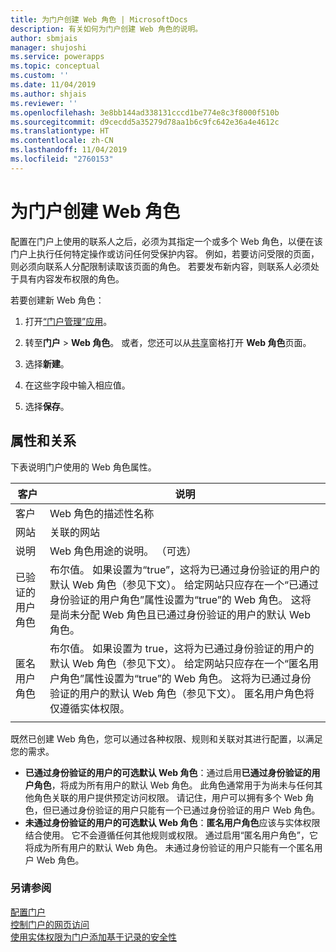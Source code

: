```yaml
---
title: 为门户创建 Web 角色 | MicrosoftDocs
description: 有关如何为门户创建 Web 角色的说明。
author: sbmjais
manager: shujoshi
ms.service: powerapps
ms.topic: conceptual
ms.custom: ''
ms.date: 11/04/2019
ms.author: shjais
ms.reviewer: ''
ms.openlocfilehash: 3e8bb144ad338131cccd1be774e8c3f8000f510b
ms.sourcegitcommit: d9cecdd5a35279d78aa1b6c9fc642e36a4e4612c
ms.translationtype: HT
ms.contentlocale: zh-CN
ms.lasthandoff: 11/04/2019
ms.locfileid: "2760153"
---
```

# <a name="create-web-roles-for-portals"></a>为门户创建 Web 角色

配置在门户上使用的联系人之后，必须为其指定一个或多个 Web 角色，以便在该门户上执行任何特定操作或访问任何受保护内容。 例如，若要访问受限的页面，则必须向联系人分配限制读取该页面的角色。 若要发布新内容，则联系人必须处于具有内容发布权限的角色。

若要创建新 Web 角色：

1. 打开[“门户管理”应用](configure-portal.md)。

2. 转至**门户** > **Web 角色**。
    或者，您还可以从[共享](../manage-existing-portals.md#share)窗格打开 **Web 角色**页面。 

3. 选择**新建**。

4. 在这些字段中输入相应值。

5. 选择**保存**。

## <a name="attributes-and-relationships"></a>属性和关系

下表说明门户使用的 Web 角色属性。

| 客户                     | 说明                                                                                                                                                                                                                                     |
|--------------------------|-------------------------------------------------------------------------------------------------------------------------------------------------------------------------------------------------------------------------------------------------|
| 客户                     | Web 角色的描述性名称                                                                                                                                                                                                            |
| 网站                  | 关联的网站                                                                                                                                                                                                                          |
| 说明              | Web 角色用途的说明。 （可选）                                                                                                                                                                                             |
| 已验证的用户角色 | 布尔值。 如果设置为“true”，这将为已通过身份验证的用户的默认 Web 角色（参见下文）。 给定网站只应存在一个“已通过身份验证的用户角色”属性设置为“true”的 Web 角色。 这将是尚未分配 Web 角色且已通过身份验证的用户的默认 Web 角色。 |
| 匿名用户角色     | 布尔值。 如果设置为 true，这将为已通过身份验证的用户的默认 Web 角色（参见下文）。 给定网站只应存在一个“匿名用户角色”属性设置为“true”的 Web 角色。 这将为已通过身份验证的用户的默认 Web 角色（参见下文）。 匿名用户角色将仅遵循实体权限。| 
|| 

既然已创建 Web 角色，您可以通过各种权限、规则和关联对其进行配置，以满足您的需求。

- **已通过身份验证的用户的可选默认 Web 角色**：通过启用**已通过身份验证的用户角色**，将成为所有用户的默认 Web 角色。 此角色通常用于为尚未与任何其他角色关联的用户提供预定访问权限。 请记住，用户可以拥有多个 Web 角色，但已通过身份验证的用户只能有一个已通过身份验证的用户 Web 角色。
- **未通过身份验证的用户的可选默认 Web 角色**：**匿名用户角色**应该与实体权限结合使用。 它不会遵循任何其他规则或权限。 通过启用“匿名用户角色”，它将成为所有用户的默认 Web 角色。 未通过身份验证的用户只能有一个匿名用户 Web 角色。

### <a name="see-also"></a>另请参阅

[配置门户](configure-portal.md) <br>
[控制门户的网页访问](webpage-access-control.md)  
[使用实体权限为门户添加基于记录的安全性](assign-entity-permissions.md) <br>
